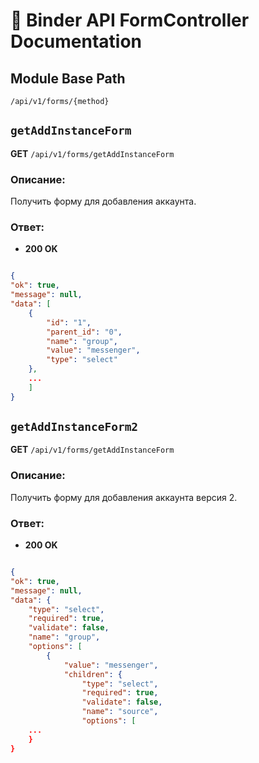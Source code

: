 # 📘 Binder API FormController Documentation

## Module Base Path
`/api/v1/forms/{method}`


## `getAddInstanceForm`

**GET** `/api/v1/forms/getAddInstanceForm`

### Описание:
Получить форму для добавления аккаунта.

### Ответ:
- **200 OK**
```json

{
"ok": true,
"message": null,
"data": [
    {
        "id": "1",
        "parent_id": "0",
        "name": "group",
        "value": "messenger",
        "type": "select"
    },
    ...
    ]
}
```

## `getAddInstanceForm2`

**GET** `/api/v1/forms/getAddInstanceForm`

### Описание:
Получить форму для добавления аккаунта версия 2.

### Ответ:
- **200 OK**
```json

{
"ok": true,
"message": null,
"data": {
    "type": "select",
    "required": true,
    "validate": false,
    "name": "group",
    "options": [
        {
            "value": "messenger",
            "children": {
                "type": "select",
                "required": true,
                "validate": false,
                "name": "source",
                "options": [
    ...
    }
}
```